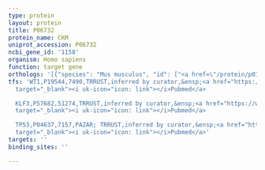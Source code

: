 ```yaml
---
type: protein
layout: protein
title: P06732
protein_name: CKM
uniprot_accession: P06732
ncbi_gene_id: '1158'
organism: Homo sapiens
function: target gene
orthologs: '[{"species": "Mus musculus", "id": ["<a href=\"/protein/p07310\">P07310</a>"]}, {"species": "Rattus norvegicus", "id": ["A0A0G2JSP8"]}]'
tfs: 'WT1,P19544,7490,TRRUST,inferred by curator,&ensp;<a href="https://www.ncbi.nlm.nih.gov/pubmed/?term=8389468%5Buid%5D+OR+29087512%5Buid%5D"
  target="_blank"><i uk-icon="icon: link"></i>Pubmed</a>

  KLF3,P57682,51274,TRRUST,inferred by curator,&ensp;<a href="https://www.ncbi.nlm.nih.gov/pubmed/?term=29087512%5Buid%5D+OR+20404088%5Buid%5D"
  target="_blank"><i uk-icon="icon: link"></i>Pubmed</a>

  TP53,P04637,7157,PAZAR; TRRUST,inferred by curator,&ensp;<a href="https://www.ncbi.nlm.nih.gov/pubmed/?term=8389468%5Buid%5D+OR+29087512%5Buid%5D+OR+18971253%5Buid%5D"
  target="_blank"><i uk-icon="icon: link"></i>Pubmed</a>'
targets: ''
binding_sites: ''

---
```

